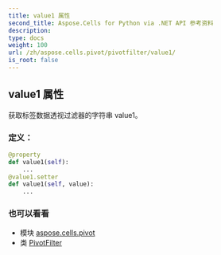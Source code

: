 ```yaml
---
title: value1 属性
second_title: Aspose.Cells for Python via .NET API 参考资料
description:
type: docs
weight: 100
url: /zh/aspose.cells.pivot/pivotfilter/value1/
is_root: false
---
```

## value1 属性

获取标签数据透视过滤器的字符串 value1。
### 定义：
```python
@property
def value1(self):
    ...
@value1.setter
def value1(self, value):
    ...
```

### 也可以看看
* 模块 [aspose.cells.pivot](../../)
* 类 [PivotFilter](/cells/python-net/zh/aspose.cells.pivot/pivotfilter)
